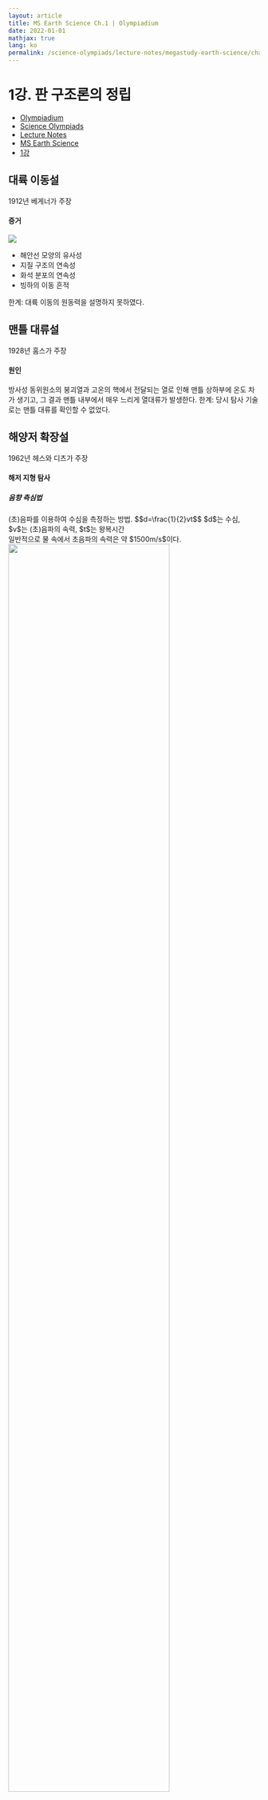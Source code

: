 ```yaml
---
layout: article
title: MS Earth Science Ch.1 | Olympiadium
date: 2022-01-01
mathjax: true
lang: ko
permalink: /science-olympiads/lecture-notes/megastudy-earth-science/chapter-1/
---
```

# 1강. 판 구조론의 정립

<ul class="breadcrumb">
	<li><a href="{{ site.homeurl }}">Olympiadium</a></li> 
	<li><a href="{{ site.homeurl }}science-olympiads/">Science Olympiads</a></li> 
	<li><a href="{{ site.homeurl }}science-olympiads/lecture-notes/">Lecture Notes</a></li> 
	<li><a href="{{ site.homeurl }}science-olympiads/lecture-notes/megastudy-earth-science/">MS Earth Science</a></li> 
	<li><a href="{{ site.homeurl }}science-olympiads/lecture-notes/megastudy-earth-science/chapter-1/">1강</a></li>
</ul>

## 대륙 이동설
1912년 베게너가 주장
#### 증거
<yellowboard>
<span class="image right"><img src="{{ site.url }}{{ site.baseurl }}/assets/images/posts/evidence.svg"></span>
<ul class="inbox">
<li>해안선 모양의 유사성</li>
<li>지질 구조의 연속성</li>
<li>화석 분포의 연속성</li>
<li>빙하의 이동 흔적</li>
</ul>
</yellowboard>
<orangeborder>한계: 대륙 이동의 원동력을 설명하지 못하였다. </orangeborder>

## 맨틀 대류설
1928년 홈스가 주장
#### 원인
<greenboard>
방사성 동위원소의 붕괴열과 고온의 핵에서 전달되는 열로 인해 맨틀 상하부에 온도 차가 생기고, 그 결과 맨틀 내부에서 매우 느리게 열대류가 발생한다. 
</greenboard>
<orangeborder>한계: 당시 탐사 기술로는 맨틀 대류를 확인할 수 없었다. </orangeborder>

## 해양저 확장설
1962년 헤스와 디츠가 주장

#### 해저 지형 탐사
##### 음향 측심법
<greenborder>
(초)음파를 이용하여 수심을 측정하는 방법. $$d=\frac{1}{2}vt$$ $d$는 수심, $v$는 (초)음파의 속력, $t$는 왕복시간 <br>
일반적으로 물 속에서 초음파의 속력은 약 $1500m/s$이다. </greenborder>
<img src="{{ site.url }}{{ site.baseurl }}/assets/images/posts/해저지형.png" width="80%" class="center">

#### 해양저 확장설의 증거
<yellowboard>
<ul class="inbox">
<li>고지자기 줄무늬 대칭</li>
<li>해령에서 멀어질수록 <mark class="white">old thick deep</mark></li>
<li>섭입대에서 대륙쪽으로 갈수록 진원 깊이 ↑</li>
</ul>
</yellowboard>

## 판 구조론
지구의 표면이 크고 작은 여러 개의 판으로 이루어져 있으며, 이들의 상대적인 운동에 의해 지각 변동이 일어난다는 이론
#### 판의 구조
<ul>
<li>암석권(=판): 지각 + 상부 맨틀, 두께 약 100km</li>
<li>연약권: 맨틀 대류가 일어나는 곳, (100~400km)</li>
</ul>

### 복각
<orangeborder>복각: 나침반의 자침이 수평면과 이루는 각<br>
편각: 진북과 자북이 이루는 각도</orangeborder>
<greenborder>진북극과 자북극은 현재 약 11° 정도 차이가 난다.</greenborder>
<orangeboard><ul class="inbox">
	<li>위도가 클수록 복각의 크기가 커진다. </li>
	<li>북반구에서 복각은 양수, 남반구에서 복각은 음수</li>
</ul></orangeboard>
마그마가 식어서 굳어질 때, 자성 광물(자철석, 적철석 등)이 지구 자기장 방향으로 자화된다. 

#### 대륙 분포의 변화
<yellowboard><ul class="inbox">
	<li>선캄브리아시대: 로디니아</li>
	<li>고생대 말기: 판게아 + 애팔래치아 산맥 & 칼레도니아 산맥 형성</li>
	<li>신생대: 인도대륙 북상 → 히말라야 산맥</li>
</ul></yellowboard>
